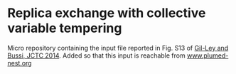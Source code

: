 # Replica exchange with collective variable tempering

Micro repository containing the input file reported in Fig. S13 of [Gil-Ley and Bussi, JCTC 2014](http://doi.org/10.1021/ct5009087). Added so that this input is reachable from www.plumed-nest.org
